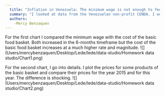 ```yaml
---
  title: "Inflation in Venezuela: The minimum wage is not enough to feed a family in Venezuela"
  summary: "I looked at data from the Venezuelan non-profit CENDA. I worked with data for the minimum wage and the cost of the basic food basket for the months of January to June of this year (2016). I also worked with a dataset of the breakdown of the food in the basic food basket and its prices for years 2015 and 2016."
  authors:
    -Mercy Benzaquen
---
```


For the first chart I compared the minimum wage with the cost of the basic food basket. Both increased in the 6-months timeframe but the cost of the basic food basket increases at a much higher rate and magnitude.
![](Users/mercybenzaquen/Desktop/Lede/lede/data-studio/Homework data studio/Chart1.png)

For the second chart, I go into details. I plot the prices for some products of the basic basket and compare their prices for the year 2015 and for this year. The difference is shocking.
![](Users/mercybenzaquen/Desktop/Lede/lede/data-studio/Homework data studio/Chart2.png)
